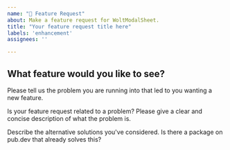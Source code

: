 ```yaml
---
name: "🚀 Feature Request"
about: Make a feature request for WoltModalSheet.
title: "Your feature request title here"
labels: 'enhancement'
assignees: ''

---
```


## What feature would you like to see?

Please tell us the problem you are running into that led to you wanting a new feature.

Is your feature request related to a problem? Please give a clear and concise description of what the problem is.

Describe the alternative solutions you've considered. Is there a package on pub.dev that already solves this?